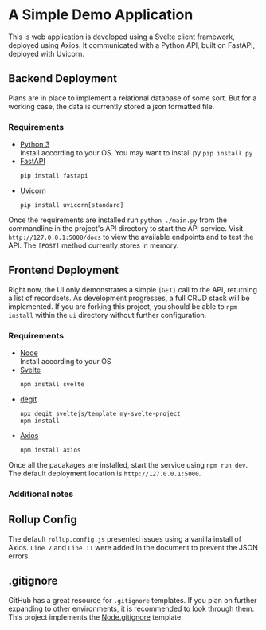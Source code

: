 # A Simple Demo Application
This is web application is developed using a Svelte client framework, deployed using Axios. It communicated with a Python API, built on FastAPI, deployed with Uvicorn.

## Backend Deployment
Plans are in place to implement a relational database of some sort.  But for a working case, the data is currently stored a json formatted file.

### Requirements
* [Python 3](https://www.python.org/)  
    Install according to your OS. You may want to install py `pip install py`  
* [FastAPI](https://fastapi.tiangolo.com/)  
    ```
    pip install fastapi
    ```
* [Uvicorn](https://www.uvicorn.org/)  
    ```
    pip install uvicorn[standard]
    ```

Once the requirements are installed run `python ./main.py` from the commandline in the project's API directory to start the API service. Visit `http://127.0.0.1:5000/docs` to view the available endpoints and to test the API. The `[POST]` method currently stores in memory.

## Frontend Deployment
Right now, the UI only demonstrates a simple `[GET]` call to the API, returning a list of recordsets. As development progresses, a full CRUD stack will be implemented.  If you are forking this project, you should be able to `npm install` within the `ui` directory without further configuration. 

### Requirements
* [Node](https://nodejs.org/)  
    Install according to your OS
* [Svelte](https://svelte.dev/)  
    ```
    npm install svelte
    ```
* [degit](https://www.npmjs.com/package/degit)  
    ```
    npx degit sveltejs/template my-svelte-project
    npm install
    ```
* [Axios](https://axios-http.com)  
    ```
    npm install axios
    ```    

Once all the pacakages are installed, start the service using `npm run dev`. The default deployment location is `http://127.0.0.1:5000`.  

### Additional notes
## Rollup Config
The default `rollup.config.js` presented issues using a vanilla install of Axios. `Line 7` and `Line 11` were added in the document to prevent the JSON errors.

## .gitignore
GitHub has a great resource for `.gitignore` templates.  If you plan on further expanding to other environments, it is recommended to look through them. This project implements the [Node.gitignore](https://github.com/github/gitignore) template.